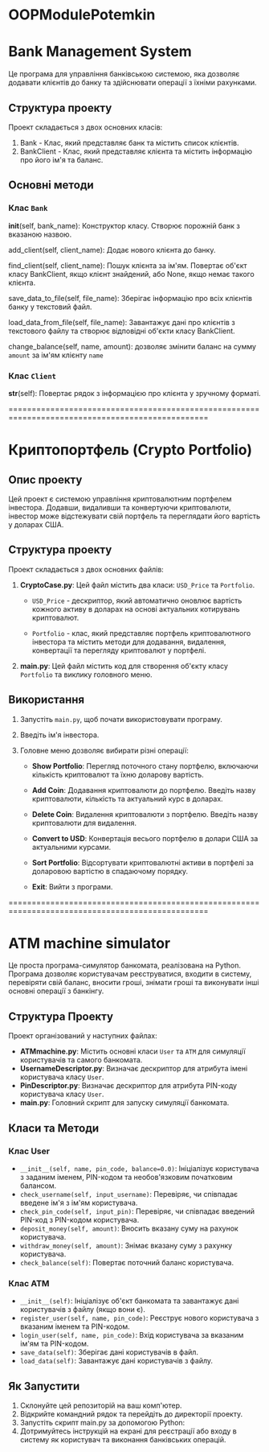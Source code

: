 # OOPModulePotemkin

Bank Management System
============================
Це програма для управління банківською системою, яка дозволяє додавати клієнтів до банку та здійснювати операції з їхніми рахунками.

Структура проекту
--------------------
Проект складається з двох основних класів:

1. Bank - Клас, який представляє банк та містить список клієнтів.
2. BankClient - Клас, який представляє клієнта та містить інформацію про його ім'я та баланс.

Основні методи
--------------------
### Клас `Bank`

__init__(self, bank_name): Конструктор класу. Створює порожній банк з вказаною назвою.

add_client(self, client_name): Додає нового клієнта до банку.

find_client(self, client_name): Пошук клієнта за ім'ям. Повертає об'єкт класу BankClient, якщо клієнт знайдений, або None, якщо немає такого клієнта.

save_data_to_file(self, file_name): Зберігає інформацію про всіх клієнтів банку у текстовий файл.

load_data_from_file(self, file_name): Завантажує дані про клієнтів з текстового файлу та створює відповідні об'єкти класу BankClient.

change_balance(self, name, amount): дозволяє змінити баланс на сумму `amount` за ім'ям клієнту `name`

### Клас `Client`

__str__(self): Повертає рядок з інформацією про клієнта у зручному форматі.

=================================================================================================

# Криптопортфель (Crypto Portfolio)

## Опис проекту

Цей проект є системою управління криптовалютним портфелем інвестора. Додавши, видаливши та конвертуючи криптовалюти, інвестор може відстежувати свій портфель та переглядати його вартість у доларах США.

## Структура проекту

Проект складається з двох основних файлів:

1. **CryptoCase.py**: Цей файл містить два класи: `USD_Price` та `Portfolio`.

    - `USD_Price` - дескриптор, який автоматично оновлює вартість кожного активу в доларах на основі актуальних котирувань криптовалют.

    - `Portfolio` - клас, який представляє портфель криптовалютного інвестора та містить методи для додавання, видалення, конвертації та перегляду криптовалют у портфелі.

2. **main.py**: Цей файл містить код для створення об'єкту класу `Portfolio` та виклику головного меню.

## Використання

1. Запустіть `main.py`, щоб почати використовувати програму.

2. Введіть ім'я інвестора.

3. Головне меню дозволяє вибирати різні операції:

   - **Show Portfolio**: Перегляд поточного стану портфелю, включаючи кількість криптовалют та їхню доларову вартість.

   - **Add Coin**: Додавання криптовалюти до портфелю. Введіть назву криптовалюти, кількість та актуальний курс в доларах.

   - **Delete Coin**: Видалення криптовалюти з портфелю. Введіть назву криптовалюти для видалення.

   - **Convert to USD**: Конвертація весього портфелю в долари США за актуальними курсами.

   - **Sort Portfolio**: Відсортувати криптовалютні активи в портфелі за доларовою вартістю в спадаючому порядку.

   - **Exit**: Вийти з програми.

=================================================================================================

# ATM machine simulator

Це проста програма-симулятор банкомата, реалізована на Python. Програма дозволяє користувачам реєструватися, входити в систему, перевіряти свій баланс, вносити гроші, знімати гроші та виконувати інші основні операції з банкінгу.

## Структура Проекту

Проект організований у наступних файлах:

- **ATMmachine.py**: Містить основні класи `User` та `ATM` для симуляції користувачів та самого банкомата.
- **UsernameDescriptor.py**: Визначає дескриптор для атрибута імені користувача класу `User`.
- **PinDescriptor.py**: Визначає дескриптор для атрибута PIN-коду користувача класу `User`.
- **main.py**: Головний скрипт для запуску симуляції банкомата.

## Класи та Методи

### Клас User

- `__init__(self, name, pin_code, balance=0.0)`: Ініціалізує користувача з заданим іменем, PIN-кодом та необов'язковим початковим балансом.
- `check_username(self, input_username)`: Перевіряє, чи співпадає введене ім'я з ім'ям користувача.
- `check_pin_code(self, input_pin)`: Перевіряє, чи співпадає введений PIN-код з PIN-кодом користувача.
- `deposit_money(self, amount)`: Вносить вказану суму на рахунок користувача.
- `withdraw_money(self, amount)`: Знімає вказану суму з рахунку користувача.
- `check_balance(self)`: Повертає поточний баланс користувача.

### Клас ATM

- `__init__(self)`: Ініціалізує об'єкт банкомата та завантажує дані користувачів з файлу (якщо вони є).
- `register_user(self, name, pin_code)`: Реєструє нового користувача з вказаним іменем та PIN-кодом.
- `login_user(self, name, pin_code)`: Вхід користувача за вказаним ім'ям та PIN-кодом.
- `save_data(self)`: Зберігає дані користувачів в файл.
- `load_data(self)`: Завантажує дані користувачів з файлу.

## Як Запустити

1. Склонуйте цей репозиторій на ваш комп'ютер.
2. Відкрийте командний рядок та перейдіть до директорії проекту.
3. Запустіть скрипт main.py за допомогою Python:
4. Дотримуйтесь інструкцій на екрані для реєстрації або входу в систему як користувач та виконання банківських операцій.

